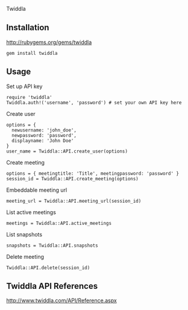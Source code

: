 Twiddla
## Installation

http://rubygems.org/gems/twiddla

    gem install twiddla

## Usage

Set up API key

    require 'twiddla'
    Twiddla.auth!('username', 'password') # set your own API key here

Create user

    options = {
      newusername: 'john_doe',
      newpassword: 'password',
      displayname: 'John Doe'
    }
    user_name = Twiddla::API.create_user(options)

Create meeting

    options = { meetingtitle: 'Title', meetingpassword: 'password' }
    session_id = Twiddla::API.create_meeting(options)

Embeddable meeting url

    meeting_url = Twiddla::API.meeting_url(session_id)

List active meetings

    meetings = Twiddla::API.active_meetings

List snapshots

    snapshots = Twiddla::API.snapshots

Delete meeting

    Twiddla::API.delete(session_id)

## Twiddla API References

http://www.twiddla.com/API/Reference.aspx
